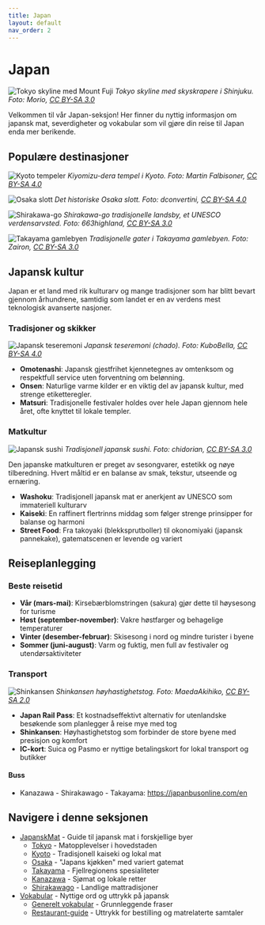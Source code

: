 ```yaml
---
title: Japan
layout: default
nav_order: 2
---
```


# Japan

![Tokyo skyline med Mount Fuji](https://upload.wikimedia.org/wikipedia/commons/b/b2/Skyscrapers_of_Shinjuku_2009_January.jpg)
*Tokyo skyline med skyskrapere i Shinjuku. Foto: Morio, [CC BY-SA 3.0](https://creativecommons.org/licenses/by-sa/3.0)*

Velkommen til vår Japan-seksjon! Her finner du nyttig informasjon om japansk mat, severdigheter og vokabular som vil gjøre din reise til Japan enda mer berikende.

## Populære destinasjoner

![Kyoto tempeler](https://upload.wikimedia.org/wikipedia/commons/8/83/Kiyomizu-dera%2C_Kyoto%2C_November_2016_-01.jpg)
*Kiyomizu-dera tempel i Kyoto. Foto: Martin Falbisoner, [CC BY-SA 4.0](https://creativecommons.org/licenses/by-sa/4.0)*

![Osaka slott](https://upload.wikimedia.org/wikipedia/commons/d/d4/Osaka_Castle%2C_Japan_2019-5.jpg)
*Det historiske Osaka slott. Foto: dconvertini, [CC BY-SA 4.0](https://creativecommons.org/licenses/by-sa/4.0)*

![Shirakawa-go](https://upload.wikimedia.org/wikipedia/commons/0/09/Ogi_Shirakawa06n3200.jpg)
*Shirakawa-go tradisjonelle landsby, et UNESCO verdensarvsted. Foto: 663highland, [CC BY-SA 3.0](https://creativecommons.org/licenses/by-sa/3.0)*

![Takayama gamlebyen](https://upload.wikimedia.org/wikipedia/commons/3/30/Takayama_Altstadt_14.jpg)
*Tradisjonelle gater i Takayama gamlebyen. Foto: Zairon, [CC BY-SA 3.0](https://creativecommons.org/licenses/by-sa/3.0)*

## Japansk kultur

Japan er et land med rik kulturarv og mange tradisjoner som har blitt bevart gjennom århundrene, samtidig som landet er en av verdens mest teknologisk avanserte nasjoner.

### Tradisjoner og skikker

![Japansk teseremoni](https://upload.wikimedia.org/wikipedia/commons/5/57/Japanese_Tea_Ceremony_Serving_Tea.jpg)
*Japansk teseremoni (chado). Foto: KuboBella, [CC BY-SA 4.0](https://creativecommons.org/licenses/by-sa/4.0)*

- **Omotenashi**: Japansk gjestfrihet kjennetegnes av omtenksom og respektfull service uten forventning om belønning.
- **Onsen**: Naturlige varme kilder er en viktig del av japansk kultur, med strenge etiketteregler.
- **Matsuri**: Tradisjonelle festivaler holdes over hele Japan gjennom hele året, ofte knyttet til lokale templer.

### Matkultur

![Japansk sushi](https://upload.wikimedia.org/wikipedia/commons/6/60/Sushi_platter.jpg)
*Tradisjonell japansk sushi. Foto: chidorian, [CC BY-SA 3.0](https://creativecommons.org/licenses/by-sa/3.0)*

Den japanske matkulturen er preget av sesongvarer, estetikk og nøye tilberedning. Hvert måltid er en balanse av smak, tekstur, utseende og ernæring.

- **Washoku**: Tradisjonell japansk mat er anerkjent av UNESCO som immateriell kulturarv
- **Kaiseki**: En raffinert flertrinns middag som følger strenge prinsipper for balanse og harmoni
- **Street Food**: Fra takoyaki (blekksprutboller) til okonomiyaki (japansk pannekake), gatematscenen er levende og variert

## Reiseplanlegging

### Beste reisetid

- **Vår (mars-mai)**: Kirsebærblomstringen (sakura) gjør dette til høysesong for turisme
- **Høst (september-november)**: Vakre høstfarger og behagelige temperaturer
- **Vinter (desember-februar)**: Skisesong i nord og mindre turister i byene
- **Sommer (juni-august)**: Varm og fuktig, men full av festivaler og utendørsaktiviteter

### Transport

![Shinkansen](https://upload.wikimedia.org/wikipedia/commons/4/4c/Series-N700a-Mt.Fuji.jpg)
*Shinkansen høyhastighetstog. Foto: MaedaAkihiko, [CC BY-SA 2.0](https://creativecommons.org/licenses/by-sa/2.0)*

- **Japan Rail Pass**: Et kostnadseffektivt alternativ for utenlandske besøkende som planlegger å reise mye med tog
- **Shinkansen**: Høyhastighetstog som forbinder de store byene med presisjon og komfort
- **IC-kort**: Suica og Pasmo er nyttige betalingskort for lokal transport og butikker

#### Buss
- Kanazawa - Shirakawago - Takayama: https://japanbusonline.com/en

## Navigere i denne seksjonen

- [JapanskMat](/docs/Japan/JapanskMat/) - Guide til japansk mat i forskjellige byer
  - [Tokyo](/docs/Japan/JapanskMat/tokyo.html) - Matopplevelser i hovedstaden
  - [Kyoto](/docs/Japan/JapanskMat/kyoto.html) - Tradisjonell kaiseki og lokal mat
  - [Osaka](/docs/Japan/JapanskMat/osaka.html) - "Japans kjøkken" med variert gatemat
  - [Takayama](/docs/Japan/JapanskMat/takayama.html) - Fjellregionens spesialiteter
  - [Kanazawa](/docs/Japan/JapanskMat/kanazawa.html) - Sjømat og lokale retter
  - [Shirakawago](/docs/Japan/JapanskMat/shirakawago.html) - Landlige mattradisjoner
- [Vokabular](/docs/Japan/Vokabular/) - Nyttige ord og uttrykk på japansk
  - [Generelt vokabular](/docs/Japan/Vokabular/vokabular.html) - Grunnleggende fraser
  - [Restaurant-guide](/docs/Japan/Vokabular/restaurant.html) - Uttrykk for bestilling og matrelaterte samtaler
